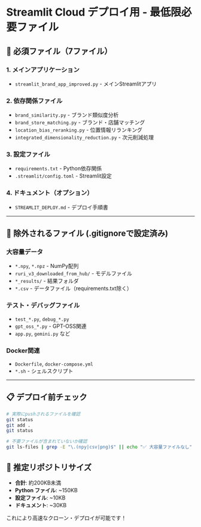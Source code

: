 # Streamlit Cloud デプロイ用 - 最低限必要ファイル

## 📁 必須ファイル（7ファイル）

### 1. メインアプリケーション
- `streamlit_brand_app_improved.py` - メインStreamlitアプリ

### 2. 依存関係ファイル
- `brand_similarity.py` - ブランド類似度分析
- `brand_store_matching.py` - ブランド・店舗マッチング 
- `location_bias_reranking.py` - 位置情報リランキング
- `integrated_dimensionality_reduction.py` - 次元削減処理

### 3. 設定ファイル
- `requirements.txt` - Python依存関係
- `.streamlit/config.toml` - Streamlit設定

### 4. ドキュメント（オプション）
- `STREAMLIT_DEPLOY.md` - デプロイ手順書

---

## 🚫 除外されるファイル (.gitignoreで設定済み)

### 大容量データ
- `*.npy`, `*.npz` - NumPy配列
- `ruri_v3_downloaded_from_hub/` - モデルファイル
- `*_results/` - 結果フォルダ
- `*.csv` - データファイル（requirements.txt除く）

### テスト・デバッグファイル
- `test_*.py`, `debug_*.py`
- `gpt_oss_*.py` - GPT-OSS関連
- `app.py`, `gemini.py` など

### Docker関連
- `Dockerfile`, `docker-compose.yml`
- `*.sh` - シェルスクリプト

---

## 📋 デプロイ前チェック

```bash
# 実際にpushされるファイルを確認
git status
git add .
git status

# 不要ファイルが含まれていないか確認
git ls-files | grep -E "\.(npy|csv|png)$" || echo "✅ 大容量ファイルなし"
```

## 🎯 推定リポジトリサイズ

- **合計**: 約200KB未満
- **Python ファイル**: ~150KB
- **設定ファイル**: ~10KB
- **ドキュメント**: ~30KB

これにより高速なクローン・デプロイが可能です！